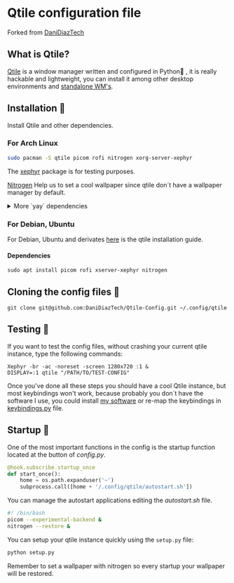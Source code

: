 # Qtile configuration file

Forked from [DaniDiazTech](https://github.com/DaniDiazTech/Qtile-Config)

## What is Qtile?

[Qtile](http://www.qtile.org/) is a window manager  written and configured in Python🐍 , it is really hackable and lightweight, you can install it among other desktop environments and [standalone WM's](https://wiki.archlinux.org/index.php/window_manager).


## Installation 🐧
Install Qtile and other dependencies.

### For Arch Linux

```bash
sudo pacman -S qtile picom rofi nitrogen xorg-server-xephyr
```

The [xephyr](https://wiki.archlinux.org/index.php/Xephyr) package is for testing  purposes.

[Nitrogen](https://wiki.archlinux.org/index.php/nitrogen) Help us to set a cool wallpaper since qtile don´t have a wallpaper manager by default.

<details>
<summary>More `yay` dependencies</summary>

```bash
yay -S redshiftgui-bin ttf-font-awesome
```

</details>

### For Debian, Ubuntu

For Debian, Ubuntu and derivates [here](http://docs.qtile.org/en/latest/manual/install/ubuntu.html) is the qtile installation guide.
#### Dependencies
```
sudo apt install picom rofi xserver-xephyr nitrogen
```
## Cloning the config files 📁
```
git clone git@github.com:DaniDiazTech/Qtile-Config.git ~/.config/qtile
```

## Testing 🧪

If you want to test the config files, without crashing your current qtile instance, type the following commands:

```
Xephyr -br -ac -noreset -screen 1280x720 :1 &
DISPLAY=:1 qtile "/PATH/TO/TEST-CONFIG"
```
Once you've done all these steps you  should have a cool Qtile instance, but most keybindings won't work, because probably you don´t have the software I use, you could install [my software](https://github.com/DaniDiazTech/Qtile-Config/blob/main/software.txt) or re-map the keybindings in [keybindings.py](https://github.com/Daniel1404/Qtile-Config/blob/main/keybindings.py) file.

## Startup  🏁

One of the most important functions in the config is the startup function located  at the button of _config.py_.

``` python
@hook.subscribe.startup_once
def start_once():
    home = os.path.expanduser('~')
    subprocess.call([home + '/.config/qtile/autostart.sh'])
```

You can manage the autostart applications editing the  _autostart.sh_ file.

``` bash
#! /bin/bash 
picom --experimental-backend &
nitrogen --restore &
```

You can setup your qtile instance quickly using the `setup.py` file:

```python
python setup.py
```

Remember to set a wallpaper with nitrogen so every startup your wallpaper will be restored.

